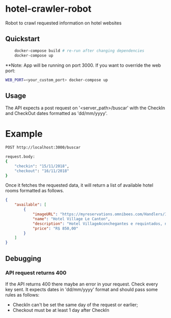 # hotel-crawler-robot
Robot to crawl requested information on hotel websites

## Quickstart
```sh
    docker-compose build # re-run after changing dependencies
    docker-compose up
```
**Note: App will be running on port 3000. If you want to override the web port:
```sh
WEB_PORT=<your_custom_port> docker-compose up
```


## Usage
The API expects a post request on '<server_path>/buscar' with the CheckIn and CheckOut dates formatted as 'dd/mm/yyyy'.

# Example
```sh
POST http://localhost:3000/buscar

request.body:
{
    "checkin": "15/11/2018",
    "checkout": "16/11/2018"
}
```

Once it fetches the requested data, it will return a list of available hotel rooms formatted as follows.

```json
{
    "available": [
        {
            "imageURL": "https://myreservations.omnibees.com/Handlers/ImageLoader.ashx?imageID=152248.jpg",
            "name": "Hotel Village Le Canton",
            "description": "Hotel VillageAconchegantes e requintados, nossos 153 apartamentos oferecem todas as comodidades para proporcionar a voc&#xEA; uma estadia agrad&#xE1;vel. ...",
            "price": "R$ 850,00"
        }
    ]
}
```


## Debugging
### API request returns 400
If the API returns 400 there maybe an error in your request. Check every key sent. It expects dates in 'dd/mm/yyyy' format and should pass some rules as follows:

* CheckIn can't be set the same day of the request or earlier;
* Checkout must be at least 1 day after CheckIn
